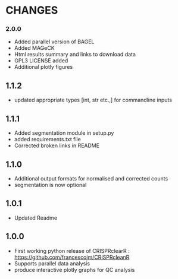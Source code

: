 # CHANGES

### 2.0.0
* Added parallel version of BAGEL
* Added MAGeCK
* Html results summary and links to download data
* GPL3 LICENSE added
* Additional plotly figures

## 1.1.2
 * updated appropriate types [int, str etc.,] for commandline inputs

## 1.1.1
 * Added segmentation module in setup.py
 * added requirements.txt file
 * Corrected broken links in README

## 1.1.0
 * Additional output formats for normalised and corrected counts
 * segmentation is now optional

## 1.0.1
 * Updated Readme

## 1.0.0
 * First working python release of CRISPRclearR : https://github.com/francescojm/CRISPRcleanR
 * Supports parallel data analysis
 * produce interactive plotly graphs for QC analysis
